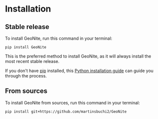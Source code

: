 # Installation

## Stable release

To install GeoNite, run this command in your terminal:

```
pip install GeoNite
```

This is the preferred method to install GeoNite, as it will always install the most recent stable release.

If you don't have [pip](https://pip.pypa.io) installed, this [Python installation guide](http://docs.python-guide.org/en/latest/starting/installation/) can guide you through the process.

## From sources

To install GeoNite from sources, run this command in your terminal:

```
pip install git+https://github.com/martinsbuchi2/GeoNite
```
